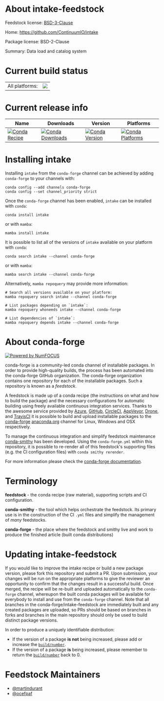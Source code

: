 About intake-feedstock
======================

Feedstock license: [BSD-3-Clause](https://github.com/conda-forge/intake-feedstock/blob/main/LICENSE.txt)

Home: https://github.com/ContinuumIO/intake

Package license: BSD-2-Clause

Summary: Data load and catalog system

Current build status
====================


<table><tr><td>All platforms:</td>
    <td>
      <a href="https://dev.azure.com/conda-forge/feedstock-builds/_build/latest?definitionId=5115&branchName=main">
        <img src="https://dev.azure.com/conda-forge/feedstock-builds/_apis/build/status/intake-feedstock?branchName=main">
      </a>
    </td>
  </tr>
</table>

Current release info
====================

| Name | Downloads | Version | Platforms |
| --- | --- | --- | --- |
| [![Conda Recipe](https://img.shields.io/badge/recipe-intake-green.svg)](https://anaconda.org/conda-forge/intake) | [![Conda Downloads](https://img.shields.io/conda/dn/conda-forge/intake.svg)](https://anaconda.org/conda-forge/intake) | [![Conda Version](https://img.shields.io/conda/vn/conda-forge/intake.svg)](https://anaconda.org/conda-forge/intake) | [![Conda Platforms](https://img.shields.io/conda/pn/conda-forge/intake.svg)](https://anaconda.org/conda-forge/intake) |

Installing intake
=================

Installing `intake` from the `conda-forge` channel can be achieved by adding `conda-forge` to your channels with:

```
conda config --add channels conda-forge
conda config --set channel_priority strict
```

Once the `conda-forge` channel has been enabled, `intake` can be installed with `conda`:

```
conda install intake
```

or with `mamba`:

```
mamba install intake
```

It is possible to list all of the versions of `intake` available on your platform with `conda`:

```
conda search intake --channel conda-forge
```

or with `mamba`:

```
mamba search intake --channel conda-forge
```

Alternatively, `mamba repoquery` may provide more information:

```
# Search all versions available on your platform:
mamba repoquery search intake --channel conda-forge

# List packages depending on `intake`:
mamba repoquery whoneeds intake --channel conda-forge

# List dependencies of `intake`:
mamba repoquery depends intake --channel conda-forge
```


About conda-forge
=================

[![Powered by
NumFOCUS](https://img.shields.io/badge/powered%20by-NumFOCUS-orange.svg?style=flat&colorA=E1523D&colorB=007D8A)](https://numfocus.org)

conda-forge is a community-led conda channel of installable packages.
In order to provide high-quality builds, the process has been automated into the
conda-forge GitHub organization. The conda-forge organization contains one repository
for each of the installable packages. Such a repository is known as a *feedstock*.

A feedstock is made up of a conda recipe (the instructions on what and how to build
the package) and the necessary configurations for automatic building using freely
available continuous integration services. Thanks to the awesome service provided by
[Azure](https://azure.microsoft.com/en-us/services/devops/), [GitHub](https://github.com/),
[CircleCI](https://circleci.com/), [AppVeyor](https://www.appveyor.com/),
[Drone](https://cloud.drone.io/welcome), and [TravisCI](https://travis-ci.com/)
it is possible to build and upload installable packages to the
[conda-forge](https://anaconda.org/conda-forge) [anaconda.org](https://anaconda.org/)
channel for Linux, Windows and OSX respectively.

To manage the continuous integration and simplify feedstock maintenance
[conda-smithy](https://github.com/conda-forge/conda-smithy) has been developed.
Using the ``conda-forge.yml`` within this repository, it is possible to re-render all of
this feedstock's supporting files (e.g. the CI configuration files) with ``conda smithy rerender``.

For more information please check the [conda-forge documentation](https://conda-forge.org/docs/).

Terminology
===========

**feedstock** - the conda recipe (raw material), supporting scripts and CI configuration.

**conda-smithy** - the tool which helps orchestrate the feedstock.
                   Its primary use is in the construction of the CI ``.yml`` files
                   and simplify the management of *many* feedstocks.

**conda-forge** - the place where the feedstock and smithy live and work to
                  produce the finished article (built conda distributions)


Updating intake-feedstock
=========================

If you would like to improve the intake recipe or build a new
package version, please fork this repository and submit a PR. Upon submission,
your changes will be run on the appropriate platforms to give the reviewer an
opportunity to confirm that the changes result in a successful build. Once
merged, the recipe will be re-built and uploaded automatically to the
`conda-forge` channel, whereupon the built conda packages will be available for
everybody to install and use from the `conda-forge` channel.
Note that all branches in the conda-forge/intake-feedstock are
immediately built and any created packages are uploaded, so PRs should be based
on branches in forks and branches in the main repository should only be used to
build distinct package versions.

In order to produce a uniquely identifiable distribution:
 * If the version of a package **is not** being increased, please add or increase
   the [``build/number``](https://docs.conda.io/projects/conda-build/en/latest/resources/define-metadata.html#build-number-and-string).
 * If the version of a package **is** being increased, please remember to return
   the [``build/number``](https://docs.conda.io/projects/conda-build/en/latest/resources/define-metadata.html#build-number-and-string)
   back to 0.

Feedstock Maintainers
=====================

* [@martindurant](https://github.com/martindurant/)
* [@ocefpaf](https://github.com/ocefpaf/)

